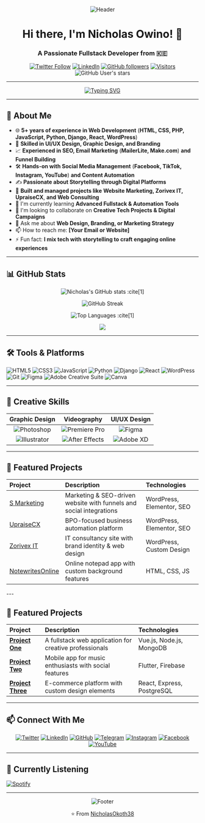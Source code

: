 <!-- Header Section with Animated Introduction -->
<div align="center">
  
![Header](https://github.com/NicholasOkoth38/NicholasOkoth38/blob/main/assets/github-header-image.png?raw=true)

# Hi there, I'm Nicholas Owino! 👋
### A Passionate Fullstack Developer from 🇰🇪

[![Twitter Follow](https://img.shields.io/twitter/follow/NiccurNick?style=social)](https://twitter.com/Nickeditor)
[![LinkedIn](https://img.shields.io/badge/LinkedIn-Nicholas_Owino-blue?style=flat&logo=linkedin)](https://linkedin.com/in/Nicholas-Owino)
[![GitHub followers](https://img.shields.io/github/followers/NicholasOkoth38?style=social)](https://github.com/NicholasOkoth38)
[![Visitors](https://komarev.com/ghpvc/?username=NicholasOkoth38&label=Profile%20Views&color=0e75b6&style=flat)](https://github.com/NicholasOkoth38)
![GitHub User's stars](https://img.shields.io/github/stars/NicholasOkoth38?affiliations=OWNER%2CCOLLABORATOR&style=social)

</div>

---

<!-- Animated Introduction -->
<p align="center">
  <a href="https://git.io/typing-svg">
    <img src="https://readme-typing-svg.herokuapp.com?font=Fira+Code&pause=1000&color=27F7D6&center=true&vCenter=true&width=435&lines=Fullstack+Developer;Graphic+Designer;Videography+Enthusiast;Tech+Innovator;8+hours+of+music+daily+🎵" alt="Typing SVG" />
  </a>
</p>

---

<!-- About Me Section -->
## 🌟 About Me

- 🌐 **5+ years of experience in Web Development** (**HTML, CSS, PHP, JavaScript, Python, Django, React, WordPress**)  
- 🎨 **Skilled in UI/UX Design, Graphic Design, and Branding**  
- 📈 **Experienced in SEO, Email Marketing** (**MailerLite, Make.com**) **and Funnel Building**  
- 🛠️ **Hands-on with Social Media Management** (**Facebook, TikTok, Instagram, YouTube**) **and Content Automation**  
- ✍️ **Passionate about Storytelling through Digital Platforms**  
- 🚀 **Built and managed projects like** **Website Marketing, Zorivex IT, UpraiseCX**, **and Web Consulting**  
- 🌱 I'm currently learning **Advanced Fullstack & Automation Tools**  
- 👯 I'm looking to collaborate on **Creative Tech Projects & Digital Campaigns**  
- 💬 Ask me about **Web Design, Branding, or Marketing Strategy**  
- 📫 How to reach me: **[Your Email or Website]**  
- ⚡ Fun fact: **I mix tech with storytelling to craft engaging online experiences**

---

<!-- GitHub Stats Section -->
## 📊 GitHub Stats

<div align="center">
  
<!-- GitHub Readme Stats -->
![Nicholas's GitHub stats](https://github-readme-stats.vercel.app/api?username=NicholasOkoth38&show_icons=true&theme=radical&hide_border=true&bg_color=00000000&show_icons=true&hide=issues&count_private=true) :cite[1]

![GitHub Streak](https://github-readme-streak-stats.herokuapp.com/?user=NicholasOkoth38&theme=radical&hide_border=true&background=00000000)

![Top Languages](https://github-readme-stats.vercel.app/api/top-langs/?username=NicholasOkoth38&layout=compact&theme=radical&hide_border=true&bg_color=00000000&langs_count=8) :cite[1]

<!-- GitHub Trophy Stats -->
![](https://github-profile-trophy.vercel.app/?username=NicholasOkoth38&theme=radical&no-frame=true&no-bg=true&margin-w=15&row=2&column=4)

</div>

---

<!-- Skills Section with Animated Icons -->
## 🛠 Tools & Platforms

![HTML5](https://img.shields.io/badge/HTML5-E34F26?style=for-the-badge&logo=html5&logoColor=white)
![CSS3](https://img.shields.io/badge/CSS3-1572B6?style=for-the-badge&logo=css3&logoColor=white)
![JavaScript](https://img.shields.io/badge/JavaScript-F7DF1E?style=for-the-badge&logo=javascript&logoColor=black)
![Python](https://img.shields.io/badge/Python-3776AB?style=for-the-badge&logo=python&logoColor=white)
![Django](https://img.shields.io/badge/Django-092E20?style=for-the-badge&logo=django&logoColor=white)
![React](https://img.shields.io/badge/React-20232A?style=for-the-badge&logo=react&logoColor=61DAFB)
![WordPress](https://img.shields.io/badge/WordPress-21759B?style=for-the-badge&logo=wordpress&logoColor=white)
![Git](https://img.shields.io/badge/Git-F05032?style=for-the-badge&logo=git&logoColor=white)
![Figma](https://img.shields.io/badge/Figma-F24E1E?style=for-the-badge&logo=figma&logoColor=white)
![Adobe Creative Suite](https://img.shields.io/badge/Adobe_Creative_Suite-FF0000?style=for-the-badge&logo=adobe&logoColor=white)
![Canva](https://img.shields.io/badge/Canva-00C4CC?style=for-the-badge&logo=canva&logoColor=white)

---

## 🎨 Creative Skills  

<div align="center">
  
| Graphic Design | Videography | UI/UX Design |
| :---: | :---: | :---: |
| ![Photoshop](https://img.shields.io/badge/Photoshop-31A8FF?style=for-the-badge&logo=adobephotoshop&logoColor=white) | ![Premiere Pro](https://img.shields.io/badge/Premiere_Pro-9999FF?style=for-the-badge&logo=adobepremierepro&logoColor=white) | ![Figma](https://img.shields.io/badge/Figma-F24E1E?style=for-the-badge&logo=figma&logoColor=white) |
| ![Illustrator](https://img.shields.io/badge/Illustrator-FF9A00?style=for-the-badge&logo=adobeillustrator&logoColor=white) | ![After Effects](https://img.shields.io/badge/After_Effects-9999FF?style=for-the-badge&logo=adobeaftereffects&logoColor=white) | ![Adobe XD](https://img.shields.io/badge/Adobe_XD-FF61F6?style=for-the-badge&logo=adobexd&logoColor=white) |

</div>

---

## 🚀 Featured Projects  

<div align="center">
  
| Project | Description | Technologies |
| :--- | :--- | :--- |
| [S Marketing](https://) | Marketing & SEO-driven website with funnels and social integrations | WordPress, Elementor, SEO |
| [UpraiseCX](https://github.com/NicholasOkoth38/) | BPO-focused business automation platform | WordPress, Elementor, SEO |
| [Zorivex IT](https://github.com/NicholasOkoth38/) | IT consultancy site with brand identity & web design | WordPress, Custom Design |
| [NotewritesOnline](https://github.com/NicholasOkoth38/) | Online notepad app with custom background features | HTML, CSS, JS |

</div>
---

<!-- Projects Section -->
## 🚀 Featured Projects

<div align="center">
  
| Project | Description | Technologies |
| :--- | :--- | :--- |
| **[Project One](https://github.com/NicholasOkoth38/)** | A fullstack web application for creative professionals | Vue.js, Node.js, MongoDB |
| **[Project Two](https://github.com/NicholasOkoth38/)** | Mobile app for music enthusiasts with social features | Flutter, Firebase |
| **[Project Three](https://github.com/NicholasOkoth38/)** | E-commerce platform with custom design elements | React, Express, PostgreSQL |

</div>

---

<!-- Connect Section -->
## 📫 Connect With Me

<div align="center">
  
[![Twitter](https://img.shields.io/badge/Twitter-1DA1F2?style=for-the-badge&logo=twitter&logoColor=white)](https://twitter.com/NiccurNick)
[![LinkedIn](https://img.shields.io/badge/LinkedIn-0077B5?style=for-the-badge&logo=linkedin&logoColor=white)](https://linkedin.com/in/Nicholas-Owino)
[![GitHub](https://img.shields.io/badge/GitHub-100000?style=for-the-badge&logo=github&logoColor=white)](https://github.com/NicholasOkoth38)
[![Telegram](https://img.shields.io/badge/Telegram-2CA5E0?style=for-the-badge&logo=telegram&logoColor=white)](https://t.me/xavierlee)
[![Instagram](https://img.shields.io/badge/Instagram-E4405F?style=for-the-badge&logo=instagram&logoColor=white)](https://instagram.com/African_Nick/)
[![Facebook](https://img.shields.io/badge/Facebook-1877F2?style=for-the-badge&logo=facebook&logoColor=white)](https://www.facebook.com/Niccur_nick/)
[![YouTube](https://img.shields.io/badge/YouTube-FF0000?style=for-the-badge&logo=youtube&logoColor=white)](https://youtube.com/)

</div>

---

<!-- Fun Element: Music Player -->
## 🎵 Currently Listening

<!-- Using https://github.com/kittinan/spotify-github-profile -->
[![Spotify](https://spotify-github-profile.vercel.app/api/view?uid=your_spotify_id&cover_image=true&theme=novatorem&bar_color=53b14f&bar_color_cover=false)](https://open.spotify.com/user/your_spotify_id)

---

<!-- Footer -->
<div align="center">
  
![Footer](https://github.com/NicholasOkoth38/NicholasOkoth38/blob/main/assets/github-footer-image.png?raw=true)

⭐️ From [NicholasOkoth38](https://github.com/NicholasOkoth38)

</div>
